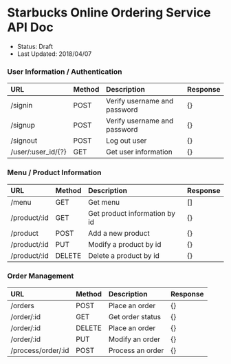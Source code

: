 # Starbucks Online Ordering Service API Doc

* Status: Draft
* Last Updated: 2018/04/07

### User Information / Authentication
| URL        | Method | Description | Response |
|:-----------|:------ | :---------- | :----- |
| /signin    | POST   | Verify username and password | {} |
| /signup    | POST   | Verify username and password | {} |
| /signout   | POST   | Log out user | {} |
| /user/:user_id/{?} | GET   | Get user information | {} |

### Menu / Product Information
| URL        | Method | Description | Response |
|:-----------|:------ | :---------- | :----- |
| /menu      | GET   | Get menu | [] |
| /product/:id| GET   | Get product information by id | {} |
| /product | POST  | Add a new product | {} |
| /product/:id| PUT| Modify a product by id | {} |
| /product/:id| DELETE| Delete a product by id | {} |

### Order Management
| URL        | Method | Description | Response |
|:-----------|:------ | :---------- | :----- |
| /orders     | POST   | Place an order | {} |
| /order/:id  | GET   | Get order status | {} |
| /order/:id  | DELETE | Place an order | {} |
| /order/:id  | PUT | Modify an order | {} |
| /process/order/:id  | POST | Process an order | {} |
